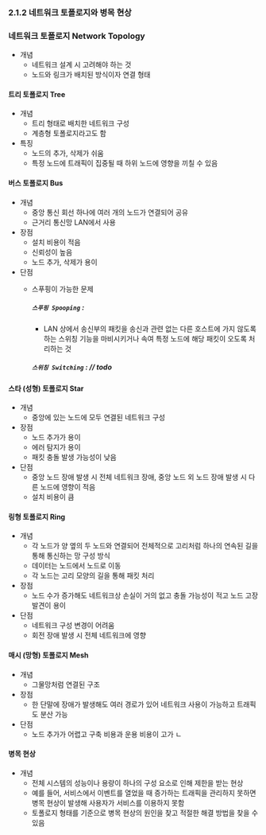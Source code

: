 ### 2.1.2 네트워크 토폴로지와 병목 현상

### 네트워크 토폴로지 Network Topology
- 개념
  - 네트워크 설계 시 고려해야 하는 것
  - 노드와 링크가 배치된 방식이자 연결 형태

#### 트리 토폴로지 Tree
- 개념
  - 트리 형태로 배치한 네트워크 구성
  - 계층형 토폴로지라고도 함
- 특징
  - 노드의 추가, 삭제가 쉬움
  - 특정 노드에 트래픽이 집중될 때 하위 노드에 영향을 끼칠 수 있음

#### 버스 토폴로지 Bus
- 개념
  - 중앙 통신 회선 하나에 여러 개의 노드가 연결되어 공유
  - 근거리 통신망 LAN에서 사용
- 장점
  - 설치 비용이 적음
  - 신뢰성이 높음
  - 노드 추가, 삭제가 용이
- 단점
  - 스푸핑이 가능한 문제

	##### `스푸핑 Spooping` : 
	- LAN 상에서 송신부의 패킷을 송신과 관련 없는 다른 호스트에 가지 않도록 하는 스위칭 기능을 마비시키거나 속여 특정 노드에 해당 패킷이 오도록 처리하는 것

	##### `스위칭 Switching` : // todo

#### 스타 (성형) 토폴로지 Star
- 개념
  - 중앙에 있는 노드에 모두 연결된 네트워크 구성
- 장점
  - 노드 추가가 용이
  - 에러 탐지가 용이
  - 패킷 충돌 발생 가능성이 낮음
- 단점
  - 중앙 노드 장애 발생 시 전체 네트워크 장애, 중앙 노드 외 노드 장애 발생 시 다른 노드에 영향이 적음
  - 설치 비용이 큼

#### 링형 토폴로지 Ring
- 개념
  - 각 노드가 양 옆의 두 노드와 연결되어 전체적으로 고리처럼 하나의 연속된 길을 통해 통신하는 망 구성 방식
  - 데이터는 노드에서 노드로 이동
  - 각 노드는 고리 모양의 길을 통해 패킷 처리
- 장점
  - 노드 수가 증가해도 네트워크상 손실이 거의 없고 충돌 가능성이 적고 노드 고장 발견이 용이
- 단점
  - 네트워크 구성 변경이 어려움
  - 회전 장애 발생 시 전체 네트워크에 영향

#### 매시 (망형) 토폴로지 Mesh
- 개념
  - 그물망처럼 연결된 구조
- 장점
  - 한 단말에 장애가 발생해도 여러 경로가 있어 네트워크 사용이 가능하고 트래픽도 분산 가능
- 단점
  - 노드 추가가 어렵고 구축 비용과 운용 비용이 고가
ㄴ
#### 병목 현상
- 개념
  - 전체 시스템의 성능이나 용량이 하나의 구성 요소로 인해 제한을 받는 현상
  - 예를 들어, 서비스에서 이벤트를 열었을 때 증가하는 트래픽을 관리하지 못하면 병목 현상이 발생해 사용자가 서비스를 이용하지 못함
  - 토폴로지 형태를 기준으로 병목 현상의 원인을 찾고 적절한 해결 방법을 찾을 수 있음

